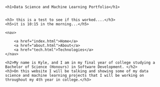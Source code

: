 <!DOCTYPE html>
<html lang="en">
<head>
    <meta charset="UTF-8">
    <meta name="viewport" content="width=device-width, initial-scale=1.0">
    <title>Data Science and Machine Learning </title>
    <link rel="stylesheet" href="main.css"/>
</head>
<body>

    <h1>Data Science and Machine Learning Portfolio</h1>


    <h3> this is a test to see if this worked....</h3>
    <h5>it is 10:15 in the morning...</h5>

    <nav>

        <a href="index.html">Home</a>
        <a href="about.html">About</a>
        <a href="tech.html">Technologies</a>
    </nav>

    <h2>My name is Kyle, and I am in my final year of college studying a Bachelor of Science (Honours) in Software Development. </h2>
    <h3>On this website I will be talking and showing some of my data science and machine learning projects that I will be working on throughout my 4th year in college.</h3>





</body>
</html>